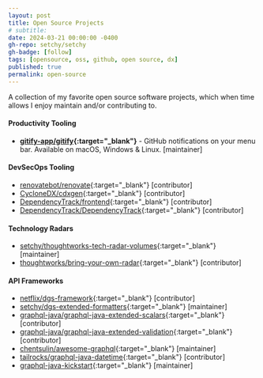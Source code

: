 ```yaml
---
layout: post
title: Open Source Projects
# subtitle: 
date: 2024-03-21 00:00:00 -0400
gh-repo: setchy/setchy
gh-badge: [follow]
tags: [opensource, oss, github, open source, dx]
published: true
permalink: open-source
---
```


A collection of my favorite open source software projects, which when time allows I enjoy maintain and/or contributing to.

#### Productivity Tooling

- **<span class="icon github">[gitify-app/gitify](https://github.com//gitify-app/gitify){:target="\_blank"}** - GitHub notifications on your menu bar. Available on macOS, Windows & Linux.  [maintainer]

#### DevSecOps Tooling

- <span class="icon github">[renovatebot/renovate](https://github.com/renovatebot/renovate){:target="\_blank"} [contributor]
- <span class="icon github">[CycloneDX/cdxgen](https://github.com/CycloneDX/cdxgen){:target="\_blank"} [contributor]
- <span class="icon github">[DependencyTrack/frontend](https://github.com/DependencyTrack/frontend){:target="\_blank"} [contributor]
- <span class="icon github">[DependencyTrack/DependencyTrack](https://github.com/DependencyTrack/DependencyTrack){:target="\_blank"} [contributor]

#### Technology Radars

- <span class="icon github">[setchy/thoughtworks-tech-radar-volumes](https://github.com/setchy/thoughtworks-tech-radar-volumes){:target="\_blank"} [maintainer]
- <span class="icon github">[thoughtworks/bring-your-own-radar](https://github.com/thoughtworks/build-your-own-radar){:target="\_blank"} [contributor]

#### API Frameworks

- <span class="icon github">[netflix/dgs-framework](https://github.com/Netflix/dgs-framework){:target="\_blank"} [contributor]
- <span class="icon github">[setchy/dgs-extended-formatters](https://github.com/setchy/dgs-extended-formatters){:target="\_blank"} [maintainer]
- <span class="icon github">[graphql-java/graphql-java-extended-scalars](https://github.com/graphql-java/graphql-java-extended-scalars){:target="\_blank"} [contributor]
- <span class="icon github">[graphql-java/graphql-java-extended-validation](https://github.com/graphql-java/graphql-java-extended-scalars){:target="\_blank"} [contributor]
- <span class="icon github">[chentsulin/awesome-graphql](https://github.com/chentsulin/awesome-graphql){:target="\_blank"} [maintainer]
- <span class="icon github">[tailrocks/graphql-java-datetime](https://github.com/tailrocks/graphql-java-datetime){:target="\_blank"} [contributor]
- <span class="icon github">[graphql-java-kickstart](https://github.com/graphql-java-kickstart){:target="\_blank"} [maintainer]

